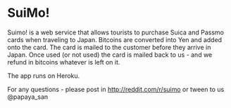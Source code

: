 SuiMo!
========

Suimo! is a web service that allows tourists to purchase Suica and Passmo cards when traveling to Japan.  Bitcoins are
converted into Yen and added onto the card.  The card is mailed to the customer before they arrive in Japan.  Once used
(or not used) the card is mailed back to us - and we refund in bitcoins whatever is left on it.

The app runs on Heroku.

For any questions - please post in http://reddit.com/r/suimo
or tween to us @papaya_san